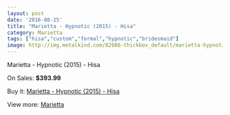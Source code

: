 ```yaml
---
layout: post
date: '2016-08-25'
title: "Marietta - Hypnotic (2015) - Hisa"
category: Marietta
tags: ["hisa","custom","formal","hypnotic","bridesmaid"]
image: http://img.metalkind.com/82886-thickbox_default/marietta-hypnotic-2015-hisa.jpg
---
```

Marietta - Hypnotic (2015) - Hisa

On Sales: **$393.99**
<a href="https://www.metalkind.com/en/marietta/19942-marietta-hypnotic-2015-hisa.html"><amp-img layout="responsive" width="600" height="600" src="//img.metalkind.com/82886-thickbox_default/marietta-hypnotic-2015-hisa.jpg" alt="Marietta - Hypnotic (2015) - Hisa 0" /></a>
<a href="https://www.metalkind.com/en/marietta/19942-marietta-hypnotic-2015-hisa.html"><amp-img layout="responsive" width="600" height="600" src="//img.metalkind.com/82887-thickbox_default/marietta-hypnotic-2015-hisa.jpg" alt="Marietta - Hypnotic (2015) - Hisa 1" /></a>
<a href="https://www.metalkind.com/en/marietta/19942-marietta-hypnotic-2015-hisa.html"><amp-img layout="responsive" width="600" height="600" src="//img.metalkind.com/82888-thickbox_default/marietta-hypnotic-2015-hisa.jpg" alt="Marietta - Hypnotic (2015) - Hisa 2" /></a>

Buy it: [Marietta - Hypnotic (2015) - Hisa](https://www.metalkind.com/en/marietta/19942-marietta-hypnotic-2015-hisa.html "Marietta - Hypnotic (2015) - Hisa")

View more: [Marietta](https://www.metalkind.com/en/83-marietta "Marietta")